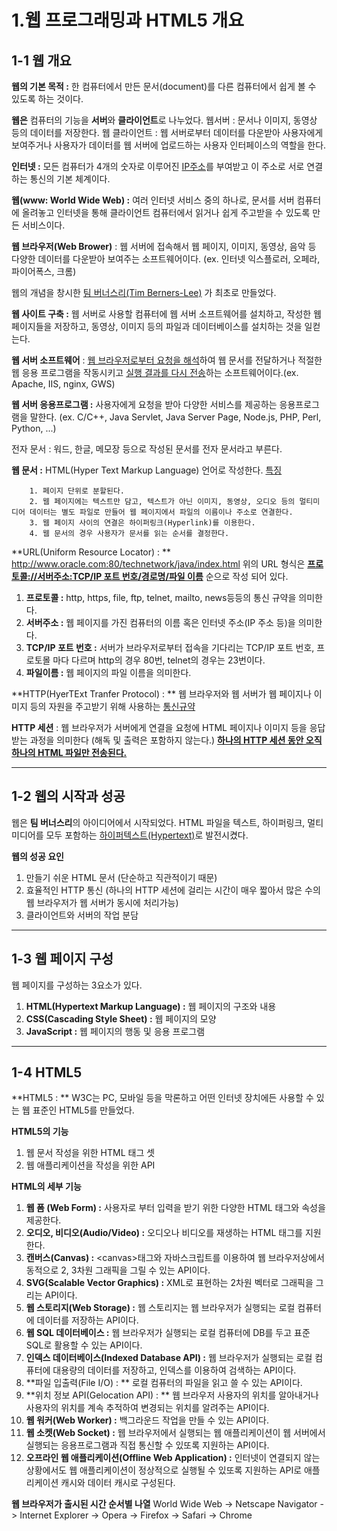 # 1.웹 프로그래밍과 HTML5 개요

## 1-1 웹 개요

**웹의 기본 목적 :** 한 컴퓨터에서 만든 문서(document)를 다른 컴퓨터에서 쉽게 볼 수 있도록 하는 것이다.

**웹은** 컴퓨터의 기능을 **서버**와 **클라이언트**로 나누었다.
	웹서버 : 문서나 이미지, 동영상 등의 데이터를 저장한다.
	웹 클라이언트 : 웹 서버로부터 데이터를 다운받아 사용자에게 보여주거나 사용자가 데이터를 웹 서버에 업로드하는 사용자
							인터페이스의 역할을 한다.

**인터넷 :** 모든 컴퓨터가 4개의 숫자로 이루어진 <u>IP주소</u>를 부여받고 이 주소로 서로 연결하는 통신의 기본 체계이다.

**웹(www: World Wide Web) :** 여러 인터넷 서비스 중의 하나로, 문서를 서버 컴퓨터에 올려놓고 인터넷을 통해 클라이언트 컴퓨터에서 읽거나 쉽게 주고받을 수 있도록 만든 서비스이다.

**웹 브라우저(Web Brower)** : 웹 서버에 접속해서 웹 페이지, 이미지, 동영상, 음악 등 다양한 데이터를 다운받아 보여주는 소프트웨어이다. (ex. 인터넷 익스플로러, 오페라, 파이어폭스, 크롬)

웹의 개념을 창시한 <u>팀 버너스리(Tim Berners-Lee)</u> 가 최초로 만들었다.

**웹 사이트 구축 :** 웹 서버로 사용할 컴퓨터에 웹 서버 소프트웨어를 설치하고, 작성한 웹 페이지들을 저장하고, 동영상, 이미지 등의 파일과 데이터베이스를 설치하는 것을 일컫는다.

**웹 서버 소프트웨어** : <u>웹 브라우저로부터 요청을 해석</u>하여 웹 문서를 전달하거나 적절한 웹 응용 프로그램을 작동시키고 <u>실행 결과를 다시 전송</u>하는 소프트웨어이다.(ex. Apache, IIS, nginx, GWS)

**웹 서버 응용프로그램 :** 사용자에게 요청을 받아 다양한 서비스를 제공하는 응용프로그램을 말한다. 
(ex. C/C++, Java Servlet, Java Server Page, Node.js, PHP, Perl, Python, ...)

전자 문서 : 워드, 한글, 메모장 등으로 작성된 문서를 전자 문서라고 부른다.

**웹 문서 :** HTML(Hyper Text Markup Language) 언어로 작성한다.
<u>특징</u>

		1. 페이지 단위로 분할된다. 
  		2. 웹 페이지에는 텍스트만 담고, 텍스트가 아닌 이미지, 동영상, 오디오 등의 멀티미디어 데이터는 별도 파일로 만들어 웹 페이지에서 파일의 이름이나 주소로 연결한다.
  		3. 웹 페이지 사이의 연결은 하이퍼링크(Hyperlink)를 이용한다.
  		4. 웹 문서의 경우 사용자가 문서를 읽는 순서를 결정한다.

**URL(Uniform Resource Locator) : ** http://www.oracle.com:80/technetwork/java/index.html
위의 URL 형식은 **<u>프로토콜://서버주소:TCP/IP 포트 번호/경로명/파일 이름</u>** 순으로 작성 되어 있다.

1. **프로토콜 :** http, https, file, ftp, telnet, mailto, news등등의 통신 규약을 의미한다.
2. **서버주소 :** 웹 페이지를 가진 컴퓨터의 이름 혹은 인터넷 주소(IP 주소 등)을 의미한다.
3. **TCP/IP 포트 번호 :** 서버가 브라우저로부터 접속을 기다리는 TCP/IP 포트 번호, 프로토몰 마다 다르며 http의 경우 80번, telnet의 경우는 23번이다.
4. **파일이름 :** 웹 페이지의 파일 이름을 의미한다.

 **HTTP(HyerTExt Tranfer Protocol) : ** 웹 브라우저와 웹 서버가 웹 페이지나 이미지 등의 자원을 주고받기 위해 사용하는 
<u>통신규약</u>

**HTTP 세션** : 웹 브라우저가 서버에게 연결을 요청에 HTML 페이지나 이미지 등을 응답받는 과정을 의미한다
(해독 및 출력은 포함하지 않는다.)
**<u>하나의 HTTP 세션 동안 오직 하나의 HTML 파일만 전송된다.</u>**

---

## 1-2 웹의 시작과 성공

웹은 **팀 버너스리**의 아이디어에서 시작되었다.
HTML 파일을 텍스트, 하이퍼링크, 멀티미디어를 모두 포함하는 <u>하이퍼텍스트(Hypertext)</u>로 발전시켰다.

**웹의 성공 요인**

1. 만들기 쉬운 HTML 문서 (단순하고 직관적이기 때문)
2. 효율적인 HTTP 통신 (하나의 HTTP 세션에 걸리는 시간이 매우 짧아서 많은 수의 웹 브라우저가 웹 서버가 동시에 처리가능)
3. 클라이언트와 서버의 작업 분담

---

## 1-3 웹 페이지 구성

웹 페이지를 구성하는 3요소가 있다.

1. **HTML(Hypertext Markup Language) :** 웹 페이지의 구조와 내용
2. **CSS(Cascading Style Sheet) :** 웹 페이지의 모양
3. **JavaScript :** 웹 페이지의 행동 및 응용 프로그램  

---

## 1-4 HTML5

**HTML5 : ** W3C는 PC, 모바일 등을 막론하고 어떤 인터넷 장치에든 사용할 수 있는 웹 표준인 HTML5를 만들었다.

**HTML5의 기능**

1. 웹 문서 작성을 위한 HTML 태그 셋
2. 웹 애플리케이션을 작성을 위한 API

**HTML의 세부 기능**

1. **웹 폼 (Web Form) :** 사용자로 부터 입력을 받기 위한 다양한 HTML 태그와 속성을 제공한다.
2. **오디오, 비디오(Audio/Video) :** 오디오나 비디오를 재생하는 HTML 태그를 지원한다.
3. **캔버스(Canvas) :** \<canvas>태그와 자바스크립트를 이용하여 웹 브라우저상에서 동적으로 2, 3차원 그래픽을 그릴 수 있는 API이다.
4. **SVG(Scalable Vector Graphics) :** XML로 표현하는 2차원 벡터로 그래픽을 그리는 API이다.
5. **웹 스토리지(Web Storage) :** 웹 스토리지는 웹 브라우저가 실행되는 로컬 컴퓨터에 데이터를 저장하는 API이다.
6. **웹 SQL 데이터베이스 :** 웹 브라우저가 실행되는 로컬 컴퓨터에 DB를 두고 표준 SQL로 활용할 수 있는 API이다.
7. **인덱스 데이터베이스(Indexed Database API) :** 웹 브라우저가 실행되는 로컬 컴퓨터에 대용량의 데이터를 저장하고, 인덱스를 이용하여 검색하는 API이다.
8. **파일 입출력(File I/O) : ** 로컬 컴퓨터의 파일을 읽고 쓸 수 있는 API이다.
9. **위치 정보 API(Gelocation API) : ** 웹 브라우저 사용자의 위치를 알아내거나 사용자의 위치를 계속 추적하여 변경되는 위치를 알려주는 API이다.
10. **웹 워커(Web Worker) :** 백그라운드 작업을 만들 수 있는 API이다.
11. **웹 소켓(Web Socket) :** 웹 브라우저에서 실행되는 웹 애플리케이션이 웹 서버에서 실행되는 응용프로그램과 직접 통신할 수 있또록 지원하는 API이다.
12. **오프라인 웹 애플리케이션(Offline Web Application) :** 인터넷이 연결되지 않는 상황에서도 웹 애플리케이션이 정상적으로 실행될 수 있또록 지원하는 API로 애플리케이션 캐시와 데이터 캐시로 구성된다.

**웹 브라우저가 출시된 시간 순서별 나열**
World Wide Web -> Netscape Navigator -> Internet Explorer -> Opera -> Firefox -> Safari -> Chrome
